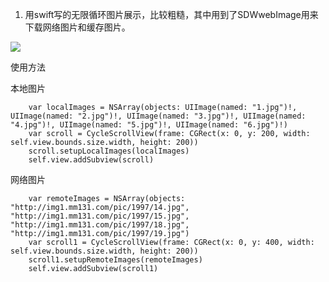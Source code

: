 
1. 用swift写的无限循环图片展示，比较粗糙，其中用到了SDWwebImage用来下载网络图片和缓存图片。

![](http://appbyluzefeng-wordpress.stor.sinaapp.com/uploads/2015/09/scrollview.gif)

使用方法

本地图片

        var localImages = NSArray(objects: UIImage(named: "1.jpg")!, UIImage(named: "2.jpg")!, UIImage(named: "3.jpg")!, UIImage(named: "4.jpg")!, UIImage(named: "5.jpg")!, UIImage(named: "6.jpg")!)
        var scroll = CycleScrollView(frame: CGRect(x: 0, y: 200, width: self.view.bounds.size.width, height: 200))
        scroll.setupLocalImages(localImages)
        self.view.addSubview(scroll)
        
网络图片

        var remoteImages = NSArray(objects: "http://img1.mm131.com/pic/1997/14.jpg", "http://img1.mm131.com/pic/1997/15.jpg", "http://img1.mm131.com/pic/1997/18.jpg", "http://img1.mm131.com/pic/1997/19.jpg")
        var scroll1 = CycleScrollView(frame: CGRect(x: 0, y: 400, width: self.view.bounds.size.width, height: 200))
        scroll1.setupRemoteImages(remoteImages)
        self.view.addSubview(scroll1)

